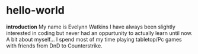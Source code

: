 # hello-world
**introduction**
My name is Evelynn Watkins I have always been slightly interested in coding but never had an oppurtunity to actually learn until now. A bit about myself... I spend most of my time playing tabletop/Pc games with friends from DnD to Counterstrike.

